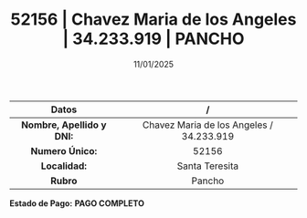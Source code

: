 ﻿---
title: 52156 | Chavez Maria de los Angeles | 34.233.919 | PANCHO
date: 11/01/2025
draft: false
tags: ['santa-teresita', 'titular', 'pancho']
---

|          **Datos**          |  /  |
|:---------------------------:|:---:|
| **Nombre, Apellido y DNI:** | Chavez Maria de los Angeles / 34.233.919 |
|      **Numero Único:**      | 52156 |
|        **Localidad:**       | Santa Teresita |
|          **Rubro**          | Pancho |

**Estado de Pago:** **PAGO COMPLETO**
